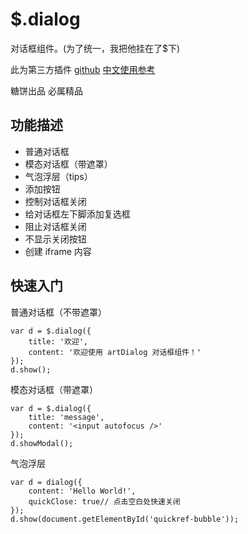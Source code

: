 # $.dialog

对话框组件。(为了统一，我把他挂在了$下)

此为第三方插件 [github](https://github.com/aui/artDialog) [中文使用参考](http://aui.github.io/artDialog/doc/index.html)

糖饼出品 必属精品

## 功能描述

- 普通对话框
- 模态对话框（带遮罩）
- 气泡浮层（tips）
- 添加按钮
- 控制对话框关闭
- 给对话框左下脚添加复选框
- 阻止对话框关闭
- 不显示关闭按钮
- 创建 iframe 内容

## 快速入门

普通对话框（不带遮罩）

```
var d = $.dialog({
    title: '欢迎',
    content: '欢迎使用 artDialog 对话框组件！'
});
d.show();
```

模态对话框（带遮罩）

```
var d = $.dialog({
    title: 'message',
    content: '<input autofocus />'
});
d.showModal();
```

气泡浮层

```
var d = dialog({
    content: 'Hello World!',
    quickClose: true// 点击空白处快速关闭
});
d.show(document.getElementById('quickref-bubble'));
```